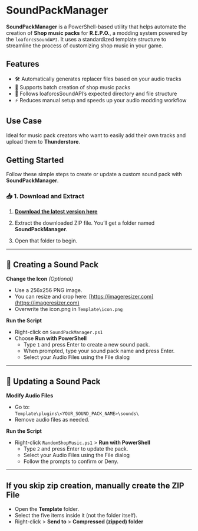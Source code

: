 # SoundPackManager

**SoundPackManager** is a PowerShell-based utility that helps automate the creation of **Shop music packs** for **R.E.P.O.**, a modding system powered by the `loaforcsSoundAPI`. It uses a standardized template structure to streamline the process of customizing shop music in your game.

## Features

- 🛠️ Automatically generates replacer files based on your audio tracks  
- 🎵 Supports batch creation of shop music packs  
- 📁 Follows loaforcsSoundAPI’s expected directory and file structure  
- ⚡ Reduces manual setup and speeds up your audio modding workflow

## Use Case

Ideal for music pack creators who want to easily add their own tracks and upload them to **Thunderstore**.

## Getting Started

Follow these simple steps to create or update a custom sound pack with **SoundPackManager**.

### 📥 1. Download and Extract

1. **[Download the latest version here](https://github.com/actibytes/RandomShopMusic/releases/latest/download/SoundPackManager.zip)**  

2. Extract the downloaded ZIP file. You’ll get a folder named **SoundPackManager**.

3. Open that folder to begin.

---

## 🎵 Creating a Sound Pack

 **Change the Icon** *(Optional)*  
   - Use a 256x256 PNG image.  
   - You can resize and crop here: [https://imageresizer.com](https://imageresizer.com)
   - Overwrite the icon.png in `Template\icon.png`

 **Run the Script**  
   - Right-click on `SoundPackManager.ps1`
   - Choose **Run with PowerShell**
     - Type `1` and press Enter to create a new sound pack.
     - When prompted, type your sound pack name and press Enter.
     - Select your Audio Files using the File dialog

---

## 🔁 Updating a Sound Pack

**Modify Audio Files**  
   - Go to:  
     `Template\plugins\<YOUR_SOUND_PACK_NAME>\sounds\`  
   - Remove audio files as needed.

**Run the Script**  
   - Right-click `RandomShopMusic.ps1` > **Run with PowerShell**
     - Type `2` and press Enter to update the pack.
     - Select your Audio Files using the File dialog
     - Follow the prompts to confirm or Deny.

---
 ## If you skip zip creation, manually create the ZIP File
   - Open the **Template** folder.  
   - Select the five items inside it (not the folder itself).  
   - Right-click > **Send to** > **Compressed (zipped) folder**
